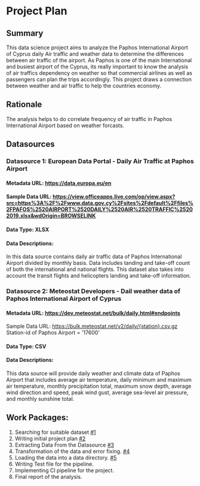 # Project Plan

## Summary
This data science project aims to analyze the Paphos International Airport of Cyprus daily Air traffic and weather data to determine the differences between air traffic of the airport. As Paphos is one of the main International and busiest airport of the Cyprus, its really important to know the analysis of air traffics dependency on weather so that commercial airlines as well as passengers can plan the trips accordingly. This project draws a connection between weather and air traffic to help the countries economy.

## Rationale
The analysis helps to do correlate frequency of air traffic in Paphos International Airport based on weather forcasts. 


## Datasources
### Datasource 1: European Data Portal - Daily Air Traffic at Paphos Airport
#### Metadata URL: https://data.europa.eu/en
#### Sample Data URL: https://view.officeapps.live.com/op/view.aspx?src=https%3A%2F%2Fwww.data.gov.cy%2Fsites%2Fdefault%2Ffiles%2FPAFOS%2520AIRPORT%2520DAILY%2520AIR%2520TRAFFIC%25202019.xlsx&wdOrigin=BROWSELINK
#### Data Type: XLSX
#### Data Descriptions:
In this data source contains daily air traffic data of Paphos International Airport divided by monthly basis. Data includes tanding and take-off count of both the international and national flights. This dataset also takes into account the transit flights and helicopters landing and take-off information. 

### Datasource 2: Meteostat Developers - Dail weather data of Paphos International Airport of Cyprus
#### Metadata URL: https://dev.meteostat.net/bulk/daily.html#endpoints
Sample Data URL: https://bulk.meteostat.net/v2/daily/{station}.csv.gz Station-id of Paphos Airport = '17600'
#### Data Type: CSV
#### Data Descriptions:
This data source will provide daily weather and climate data of Paphos Airport that includes average air temperature, daily minimum and maximum air temperature, monthly precipitation total, maximum snow depth, average wind direction and speed, peak wind gust, average sea-level air pressure, and monthly sunshine total.

## Work Packages:
1. Searching for suitable dataset [#1][i1]
2. Writing initial project plan [#2][i2]
3. Extracting Data From the Datasource [#3][i3]
4. Transformation of the data and error fixing. [#4][i4]
5. Loading the data into a data directory. [#5][i5]
6. Writing Test file for the pipeline.
7. Implementing CI pipeline for the project.
8. Final report of the analysis.

[i1]: https://github.com/abdulahad2307/made-template-Ahad/issues/1
[i2]: https://github.com/abdulahad2307/made-template-Ahad/issues/2
[i3]: https://github.com/abdulahad2307/made-template-Ahad/issues/4
[i4]: https://github.com/abdulahad2307/made-template-Ahad/issues/5
[i5]: https://github.com/abdulahad2307/made-template-Ahad/issues/6

